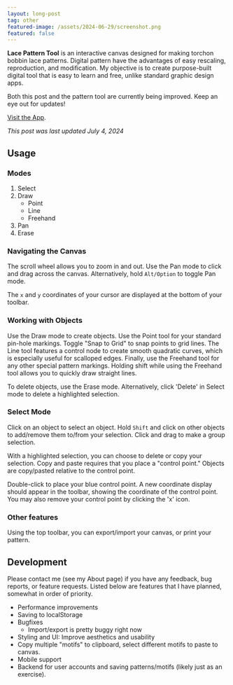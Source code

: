 ```yaml
---
layout: long-post
tag: other
featured-image: /assets/2024-06-29/screenshot.png
featured: false
---
```

**Lace Pattern Tool** is an interactive canvas designed for making torchon bobbin lace 
patterns. <!--more--> Digital pattern have the advantages of easy rescaling, 
reproduction, and modification. My objective is to create purpose-built digital tool that is 
easy to learn and free, unlike standard graphic design apps. 

Both this post and the pattern tool are currently being improved. Keep an eye out for updates!

[Visit the App](https://goldinvo.com/lace-pattern-tool).

*This post was last updated July 4, 2024*

## Usage
### Modes
1. Select
2. Draw
    - Point
    - Line
    - Freehand
3. Pan
4. Erase

### Navigating the Canvas
The scroll wheel allows you to zoom in and out. Use the Pan mode to click and drag
across the canvas. Alternatively, hold `Alt/Option` to toggle Pan mode.

The `x` and `y` coordinates of your cursor are displayed at the bottom of your toolbar.

### Working with Objects
Use the Draw mode to create objects. Use the Point tool for your standard pin-hole
markings. Toggle "Snap to Grid" to snap points to grid lines. The Line tool features a control node to create smooth quadratic curves,
which is especially useful for scalloped edges. Finally, use the Freehand tool 
for any other special pattern markings. Holding shift while using the Freehand tool
allows you to quickly draw straight lines.

To delete objects, use the Erase mode. Alternatively, click 'Delete' in Select mode
to delete a highlighted selection.

### Select Mode
Click on an object to select an object. Hold `Shift` and click on other objects
to add/remove them to/from your selection. Click and drag to make a group selection.

With a highlighted selection, you can choose to delete or copy your selection. Copy
and paste requires that you place a "control point." Objects are copy/pasted 
relative to the control point.

Double-click to place your blue control point. A new coordinate display should appear
in the toolbar, showing the coordinate of the control point. You may also remove your 
control point by clicking the 'x' icon. 

### Other features
Using the top toolbar, you can export/import your canvas, or print your pattern.

## Development
Please contact me (see my About page) if you have any feedback, bug reports, or feature 
requests. Listed below are features that I have planned, somewhat in order of priority.

- Performance improvements
- Saving to localStorage
- Bugfixes
    - Import/export is pretty buggy right now
- Styling and UI: Improve aesthetics and usability
- Copy multiple "motifs" to clipboard, select different motifs to paste to canvas.
- Mobile support
- Backend for user accounts and saving patterns/motifs (likely just as an exercise).